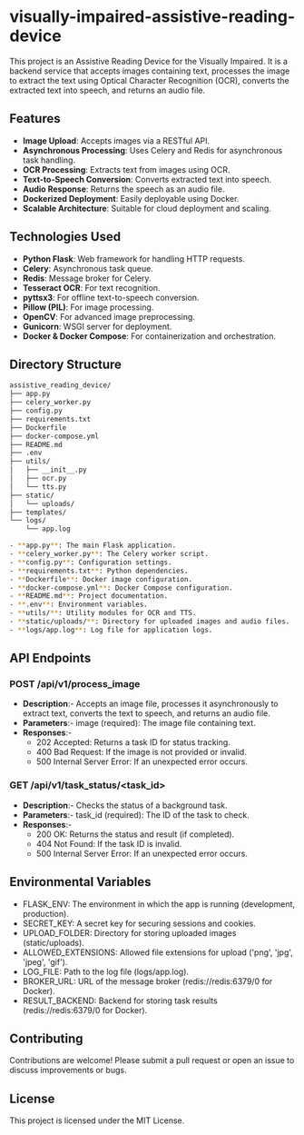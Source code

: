 # visually-impaired-assistive-reading-device

This project is an Assistive Reading Device for the Visually Impaired. It is a backend service that accepts images containing text, processes the image to extract the text using Optical Character Recognition (OCR), converts the extracted text into speech, and returns an audio file.

## Features

- **Image Upload**: Accepts images via a RESTful API.
- **Asynchronous Processing**: Uses Celery and Redis for asynchronous task handling.
- **OCR Processing**: Extracts text from images using OCR.
- **Text-to-Speech Conversion**: Converts extracted text into speech.
- **Audio Response**: Returns the speech as an audio file.
- **Dockerized Deployment**: Easily deployable using Docker.
- **Scalable Architecture**: Suitable for cloud deployment and scaling.


## Technologies Used

- **Python Flask**: Web framework for handling HTTP requests.
- **Celery**: Asynchronous task queue.
- **Redis**: Message broker for Celery.
- **Tesseract OCR**: For text recognition.
- **pyttsx3**: For offline text-to-speech conversion.
- **Pillow (PIL)**: For image processing.
- **OpenCV**: For advanced image preprocessing.
- **Gunicorn**: WSGI server for deployment.
- **Docker & Docker Compose**: For containerization and orchestration.

## Directory Structure

```bash
assistive_reading_device/
├── app.py
├── celery_worker.py
├── config.py
├── requirements.txt
├── Dockerfile
├── docker-compose.yml
├── README.md
├── .env
├── utils/
│   ├── __init__.py
│   ├── ocr.py
│   └── tts.py
├── static/
│   └── uploads/
├── templates/
└── logs/
    └── app.log

- **app.py**: The main Flask application.
- **celery_worker.py**: The Celery worker script.
- **config.py**: Configuration settings.
- **requirements.txt**: Python dependencies.
- **Dockerfile**: Docker image configuration.
- **docker-compose.yml**: Docker Compose configuration.
- **README.md**: Project documentation.
- **.env**: Environment variables.
- **utils/**: Utility modules for OCR and TTS.
- **static/uploads/**: Directory for uploaded images and audio files.
- **logs/app.log**: Log file for application logs.
```

## API Endpoints

### POST /api/v1/process_image
- **Description**:- Accepts an image file, processes it asynchronously to extract text, converts the text to speech, and returns an audio file.
- **Parameters**:- image (required): The image file containing text.
- **Responses**:-
    - 202 Accepted: Returns a task ID for status tracking.
    - 400 Bad Request: If the image is not provided or invalid.
    - 500 Internal Server Error: If an unexpected error occurs.

### GET /api/v1/task_status/<task_id>
- **Description**:- Checks the status of a background task.
- **Parameters**:- task_id (required): The ID of the task to check.
- **Responses**:-
    - 200 OK: Returns the status and result (if completed).
    - 404 Not Found: If the task ID is invalid.
    - 500 Internal Server Error: If an unexpected error occurs.

## Environmental Variables

- FLASK_ENV: The environment in which the app is running (development, production).
- SECRET_KEY: A secret key for securing sessions and cookies.
- UPLOAD_FOLDER: Directory for storing uploaded images (static/uploads).
- ALLOWED_EXTENSIONS: Allowed file extensions for upload ('png', 'jpg', 'jpeg', 'gif').
- LOG_FILE: Path to the log file (logs/app.log).
- BROKER_URL: URL of the message broker (redis://redis:6379/0 for Docker).
- RESULT_BACKEND: Backend for storing task results (redis://redis:6379/0 for Docker).

## Contributing

Contributions are welcome! Please submit a pull request or open an issue to discuss improvements or bugs.

## License

This project is licensed under the MIT License.
